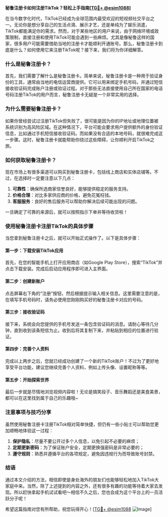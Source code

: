 **秘鲁注册卡如何注册TikTok？轻松上手指南[[TG💪+ @esim1088](https://t.me/s/esim1088)]**

在当今数字化时代，TikTok已经成为全球范围内最受欢迎的短视频社交平台之一。无论你是想分享自己的生活点滴、展示才艺，还是单纯为了娱乐消遣，TikTok都能满足你的需求。然而，对于某些地区的用户来说，由于网络环境或政策限制，直接注册和使用TikTok可能会遇到一些麻烦。尤其是像秘鲁这样的国家，很多用户可能需要借助当地的注册卡才能顺利开通账号。那么，秘鲁注册卡到底是什么？如何使用它来注册TikTok呢？接下来，我们将为你详细解答。

### 什么是秘鲁注册卡？

首先，我们需要了解什么是秘鲁注册卡。简单来说，秘鲁注册卡是一种用于验证身份的工具，通常由当地的电信运营商提供。它可以用来绑定手机号码，并通过短信接收验证码完成账户注册或验证过程。对于那些无法直接使用自己所在国家的电话号码注册TikTok的用户而言，秘鲁注册卡无疑是一个非常实用的选择。

### 为什么需要秘鲁注册卡？

如果你曾经尝试过注册TikTok但失败了，很可能是因为你的IP地址或地理位置被系统识别为高风险区域。在这种情况下，平台可能会要求用户提供额外的身份验证信息，比如通过手机短信接收验证码。而如果没有合适的本地号码，就很难完成这一步骤。这时，秘鲁注册卡就能帮助你绕过这些障碍，让你顺利开启TikTok之旅。

### 如何获取秘鲁注册卡？

现在市场上有很多渠道可以购买到秘鲁注册卡，包括线上商店和实体店铺等。不过，在选择时一定要注意以下几点：

1. **可靠性**：确保所选商家信誉良好，能够提供稳定的服务支持。
2. **价格合理**：对比多家供应商的价格，避免花冤枉钱。
3. **客服服务**：良好的售后服务可以帮助你解决后续可能出现的问题。

一旦确定了可靠的来源后，就可以按照指示下单并等待收货啦！

### 使用秘鲁注册卡注册TikTok的具体步骤

当您拿到秘鲁注册卡之后，就可以开始正式操作了。以下是具体步骤：

#### 第一步：下载安装TikTok应用
首先，在您的智能手机上打开应用商店（如Google Play Store），搜索“TikTok”并点击下载安装。完成后启动应用程序即可进入主界面。

#### 第二步：创建新账户
点击屏幕右下角的“注册”按钮，然后根据提示输入相关信息。这里需要注意的是，在填写手机号码时，请务必使用您刚刚购买好的秘鲁注册卡对应的号码。

#### 第三步：接收验证码
接下来，系统会向您提供的手机号发送一条包含验证码的消息。请耐心等待几分钟，直到收到该条短信为止。收到后将其复制下来，并粘贴到相应的位置进行验证。

#### 第四步：完善个人资料
完成以上两步之后，您就已经成功创建了一个新的TikTok账户！不过为了更好地享受平台功能，建议您继续完善个人资料，例如上传头像、设置昵称等等。

#### 第五步：开始探索世界
最后一步就是尽情地浏览视频内容啦！无论是搞笑段子、音乐舞蹈还是美食美景，都可以在这里找到属于自己的乐趣哦~

### 注意事项与技巧分享

虽然使用秘鲁注册卡注册TikTok相对简单快捷，但仍有一些小贴士可以帮助您更加顺畅地体验这一过程：

1. **保护隐私**：尽量不要公开过多个人信息，以免引起不必要的麻烦；
2. **定期更新密码**：为了保证账户安全，定期更换强密码是非常必要的；
3. **遵守规则**：熟悉并遵循平台的各项规定，避免因违规行为而导致账号封禁。

### 结语

通过本文介绍的方法，相信即使是身处海外的朋友们也能够轻松地加入TikTok大家庭中来。当然，除了上述提到的内容之外，还有很多有趣的功能等待着大家去发现。所以赶快拿起手机试试看吧～相信不久之后，您也会成为这个平台上的一员活跃分子呢！

希望这篇指南对您有所帮助，祝您玩得开心！[[TG💪+ @esim1088](https://t.me/s/esim1088) ![Image](https://i.postimg.cc/4NQfJmqS/Snipaste-2025-05-13-00-14-12.png)]